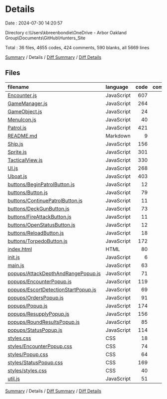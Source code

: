 # Details

Date : 2024-07-30 14:20:57

Directory c:\\Users\\kbreenbondie\\OneDrive - Arbor Oakland Group\\Documents\\GitHub\\Hunters_Site

Total : 36 files,  4655 codes, 424 comments, 590 blanks, all 5669 lines

[Summary](results.md) / Details / [Diff Summary](diff.md) / [Diff Details](diff-details.md)

## Files
| filename | language | code | comment | blank | total |
| :--- | :--- | ---: | ---: | ---: | ---: |
| [Encounter.js](/Encounter.js) | JavaScript | 607 | 59 | 70 | 736 |
| [GameManager.js](/GameManager.js) | JavaScript | 264 | 23 | 30 | 317 |
| [GameObject.js](/GameObject.js) | JavaScript | 24 | 0 | 4 | 28 |
| [MenuIcon.js](/MenuIcon.js) | JavaScript | 40 | 4 | 7 | 51 |
| [Patrol.js](/Patrol.js) | JavaScript | 421 | 32 | 38 | 491 |
| [README.md](/README.md) | Markdown | 9 | 0 | 3 | 12 |
| [Ship.js](/Ship.js) | JavaScript | 156 | 8 | 27 | 191 |
| [Sprite.js](/Sprite.js) | JavaScript | 301 | 64 | 58 | 423 |
| [TacticalView.js](/TacticalView.js) | JavaScript | 330 | 47 | 41 | 418 |
| [UI.js](/UI.js) | JavaScript | 268 | 23 | 30 | 321 |
| [Uboat.js](/Uboat.js) | JavaScript | 403 | 33 | 34 | 470 |
| [buttons/BeginPatrolButton.js](/buttons/BeginPatrolButton.js) | JavaScript | 12 | 1 | 2 | 15 |
| [buttons/Button.js](/buttons/Button.js) | JavaScript | 79 | 14 | 13 | 106 |
| [buttons/ContinuePatrolButton.js](/buttons/ContinuePatrolButton.js) | JavaScript | 11 | 1 | 2 | 14 |
| [buttons/DeckGunButton.js](/buttons/DeckGunButton.js) | JavaScript | 73 | 6 | 8 | 87 |
| [buttons/FireAttackButton.js](/buttons/FireAttackButton.js) | JavaScript | 11 | 1 | 2 | 14 |
| [buttons/OpenStatusButton.js](/buttons/OpenStatusButton.js) | JavaScript | 12 | 1 | 2 | 15 |
| [buttons/ReloadButton.js](/buttons/ReloadButton.js) | JavaScript | 18 | 1 | 5 | 24 |
| [buttons/TorpedoButton.js](/buttons/TorpedoButton.js) | JavaScript | 172 | 25 | 8 | 205 |
| [index.html](/index.html) | HTML | 80 | 3 | 7 | 90 |
| [init.js](/init.js) | JavaScript | 6 | 0 | 2 | 8 |
| [main.js](/main.js) | JavaScript | 63 | 8 | 15 | 86 |
| [popups/AttackDepthAndRangePopup.js](/popups/AttackDepthAndRangePopup.js) | JavaScript | 71 | 7 | 13 | 91 |
| [popups/EncounterPopup.js](/popups/EncounterPopup.js) | JavaScript | 119 | 9 | 22 | 150 |
| [popups/EscortDetectionStartPopup.js](/popups/EscortDetectionStartPopup.js) | JavaScript | 69 | 7 | 13 | 89 |
| [popups/OrdersPopup.js](/popups/OrdersPopup.js) | JavaScript | 91 | 8 | 16 | 115 |
| [popups/Popup.js](/popups/Popup.js) | JavaScript | 174 | 12 | 23 | 209 |
| [popups/ResupplyPopup.js](/popups/ResupplyPopup.js) | JavaScript | 156 | 8 | 14 | 178 |
| [popups/RoundResultsPopup.js](/popups/RoundResultsPopup.js) | JavaScript | 85 | 7 | 11 | 103 |
| [popups/StatusPopup.js](/popups/StatusPopup.js) | JavaScript | 114 | 5 | 10 | 129 |
| [styles.css](/styles.css) | CSS | 18 | 0 | 5 | 23 |
| [styles/EncounterPopup.css](/styles/EncounterPopup.css) | CSS | 74 | 0 | 6 | 80 |
| [styles/Popup.css](/styles/Popup.css) | CSS | 64 | 0 | 9 | 73 |
| [styles/StatusPopup.css](/styles/StatusPopup.css) | CSS | 169 | 0 | 23 | 192 |
| [styles/styles.css](/styles/styles.css) | CSS | 40 | 1 | 9 | 50 |
| [util.js](/util.js) | JavaScript | 51 | 6 | 8 | 65 |

[Summary](results.md) / Details / [Diff Summary](diff.md) / [Diff Details](diff-details.md)